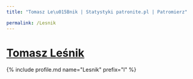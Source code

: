 ```yaml
---
title: "Tomasz Le\u015Bnik | Statystyki patronite.pl | Patromierz"

permalink: /Lesnik
---
```


# [Tomasz Leśnik](https://patronite.pl/Lesnik)

{% include profile.md name="Lesnik" prefix="l" %}
